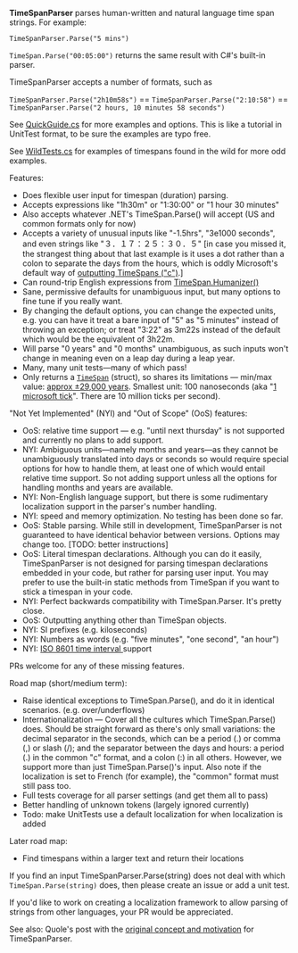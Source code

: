 **TimeSpanParser** parses human-written and natural language time span strings. For example:

`TimeSpanParser.Parse("5 mins")`

`TimeSpan.Parse("00:05:00")` returns the same result with C#'s built-in parser.

TimeSpanParser accepts a number of formats, such as

`TimeSpanParser.Parse("2h10m58s")` == `TimeSpanParser.Parse("2:10:58")` == `TimeSpanParser.Parse("2 hours, 10 minutes 58 seconds")`

See [QuickGuide.cs](https://github.com/quole/TimeSpanParser/blob/master/TimeParser.Tests/QuickGuide.cs) for more examples and options. This is like a tutorial in UnitTest format, to be sure the examples are typo free.

See [WildTests.cs](https://github.com/quole/TimeSpanParser/blob/master/TimeParser.Tests/WildTests.cs) for examples of timespans found in the wild for more odd examples.

Features:
* Does flexible user input for timespan (duration) parsing.
* Accepts expressions like "1h30m" or "1:30:00" or "1 hour 30 minutes"
* Also accepts whatever .NET's TimeSpan.Parse() will accept (US and common formats only for now)
* Accepts a variety of unusual inputs like "-1.5hrs", "3e1000 seconds", and even strings like "３．１７：２５：３０．５" [in case you missed it, the strangest thing about that last example is it uses a dot rather than a colon to separate the days from the hours, which is oddly Microsoft's default way of [outputting TimeSpans ("c")](https://docs.microsoft.com/en-us/dotnet/standard/base-types/standard-timespan-format-strings).]
* Can round-trip English expressions from [TimeSpan.Humanizer()](https://github.com/Humanizr/Humanizer)
* Sane, permissive defaults for unambiguous input, but many options to fine tune if you really want.
* By changing the default options, you can change the expected units, e.g. you can have it treat a bare input of "5" as "5 minutes" instead of throwing an exception; or treat "3:22" as 3m22s instead of the default which would be the equivalent of 3h22m.
* Will parse "0 years" and "0 months" unambiguous, as such inputs won't change in meaning even on a leap day during a leap year.
* Many, many unit tests—many of which pass!
* Only returns a [`TimeSpan`](https://docs.microsoft.com/en-us/dotnet/api/system.timespan?view=netcore-2.1) (struct), so shares its limitations — min/max value: [approx ±29,000 years](https://docs.microsoft.com/en-us/dotnet/api/system.timespan.maxvalue?view=netcore-2.1). Smallest unit: 100 nanoseconds (aka "[1 microsoft tick](https://docs.microsoft.com/en-us/dotnet/api/system.timespan.ticks?view=netcore-2.1)". There are 10 million ticks per second).

"Not Yet Implemented" (NYI) and "Out of Scope" (OoS) features:
* OoS: relative time support — e.g. "until next thursday" is not supported and currently no plans to add support.
* NYI: Ambiguous units—namely months and years—as they cannot be unambiguously translated into days or seconds so would require special options for how to handle them, at least one of which would entail relative time support. So not adding support unless all the options for handling months and years are available.
* NYI: Non-English language support, but there is some rudimentary localization support in the parser's number handling.
* NYI: speed and memory optimization. No testing has been done so far.
* OoS: Stable parsing. While still in development, TimeSpanParser is not guaranteed to have identical behavior between versions. Options may change too. [TODO: better instructions]
* OoS: Literal timespan declarations. Although you can do it easily, TimeSpanParser is not designed for parsing timespan declarations embedded in your code, but rather for parsing user input. You may prefer to use the built-in static methods from TimeSpan if you want to stick a timespan in your code.
* NYI: Perfect backwards compatibility with TimeSpan.Parser. It's pretty close.
* OoS: Outputting anything other than TimeSpan objects.
* NYI: SI prefixes (e.g. kiloseconds)
* NYI: Numbers as words (e.g. "five minutes", "one second", "an hour")
* NYI: [ISO 8601 time interval ](https://en.wikipedia.org/wiki/ISO_8601#Time_intervals) support

PRs welcome for any of these missing features.

Road map (short/medium term):
* Raise identical exceptions to TimeSpan.Parse(), and do it in identical scenarios. (e.g. over/underflows)
* Internationalization — Cover all the cultures which TimeSpan.Parse() does. Should be straight forward as there's only small variations: the decimal separator in the seconds, which can be a period (.) or comma (,) or slash (/); and the separator between the days and hours: a period (.) in the common "c" format, and a colon (:) in all others. However, we support more than just TimeSpan.Parse()'s input. Also note if the localization is set to French (for example), the "common" format must still pass too.
* Full tests coverage for all parser settings (and get them all to pass)
* Better handling of unknown tokens (largely ignored currently)
* Todo: make UnitTests use a default localization for when localization is added

Later road map:
* Find timespans within a larger text and return their locations

If you find an input TimeSpanParser.Parse(string) does not deal with which `TimeSpan.Parse(string)` does, then please create an issue or add a unit test.

If you'd like to work on creating a localization framework to allow parsing of strings from other languages, your PR would be appreciated.

See also: Quole's post with the [original concept and motivation](https://github.com/Humanizr/Humanizer/issues/691) for TimeSpanParser.
